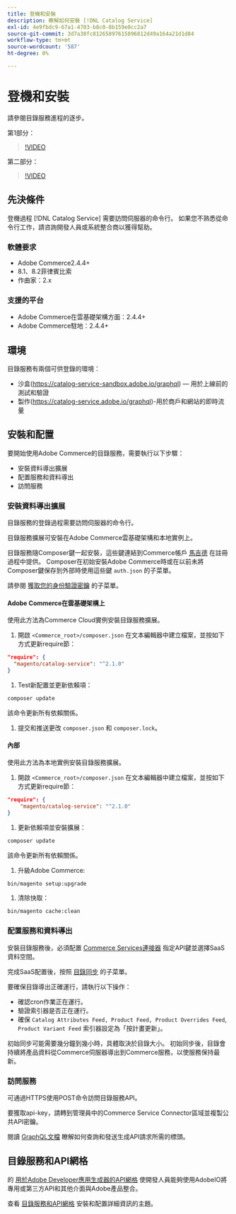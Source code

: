 ```yaml
---
title: 登機和安裝
description: 瞭解如何安裝 [!DNL Catalog Service]
exl-id: 4e9fbdc9-67a1-4703-b8c0-8b159e0cc2a7
source-git-commit: 3d7a38fc81265897615896812d49a164a21d1d84
workflow-type: tm+mt
source-wordcount: '587'
ht-degree: 0%

---
```


# 登機和安裝

請參閱目錄服務進程的逐步。

第1部分：

>[!VIDEO](https://video.tv.adobe.com/v/3415599)

第二部分：

>[!VIDEO](https://video.tv.adobe.com/v/3415600)

## 先決條件

登機過程 [!DNL Catalog Service] 需要訪問伺服器的命令行。 如果您不熟悉從命令行工作，請咨詢開發人員或系統整合商以獲得幫助。

### 軟體要求

- Adobe Commerce2.4.4+
- 8.1、8.2菲律賓比索
- 作曲家：2.x

### 支援的平台

- Adobe Commerce在雲基礎架構方面：2.4.4+
- Adobe Commerce駐地：2.4.4+

## 環境

目錄服務有兩個可供登錄的環境：

- 沙盒(https://catalog-service-sandbox.adobe.io/graphql) — 用於上線前的測試和驗證
- 製作(https://catalog-service.adobe.io/graphql)-用於商戶和網站的即時流量

## 安裝和配置

要開始使用Adobe Commerce的目錄服務，需要執行以下步驟：

- 安裝資料導出擴展
- 配置服務和資料導出
- 訪問服務

### 安裝資料導出擴展

目錄服務的登錄過程需要訪問伺服器的命令行。

目錄服務擴展可安裝在Adobe Commerce雲基礎架構和本地實例上。

目錄服務隨Composer鍵一起安裝，這些鍵連結到Commerce帳戶 [馬吉德](https://developer.adobe.com/commerce/marketplace/guides/sellers/profile-personal/#field-descriptions) 在註冊過程中提供。 Composer在初始安裝Adobe Commerce時或在以前未將Composer鍵保存到外部時使用這些鍵 `auth.json` 的子菜單。

請參閱 [獲取您的身份驗證密鑰](https://experienceleague.adobe.com/docs/commerce-operations/installation-guide/prerequisites/authentication-keys.html) 的子菜單。

#### Adobe Commerce在雲基礎架構上

使用此方法為Commerce Cloud實例安裝目錄服務擴展。

1. 開啟 `<Commerce_root>/composer.json` 在文本編輯器中建立檔案，並按如下方式更新require節：

```json
"require": {
  "magento/catalog-service": "^2.1.0"
}
```

1. Test新配置並更新依賴項：

```bash
composer update
```

該命令更新所有依賴關係。

1. 提交和推送更改 `composer.json` 和 `composer.lock`。

#### 內部

使用此方法為本地實例安裝目錄服務擴展。

1. 開啟 `<Commerce_root>/composer.json` 在文本編輯器中建立檔案，並按如下方式更新require節：

```json
"require": {
    "magento/catalog-service": "^2.1.0"
}
```

1. 更新依賴項並安裝擴展：

```bash
composer update
```

該命令更新所有依賴關係。

1. 升級Adobe Commerce:

```bash
bin/magento setup:upgrade
```

1. 清除快取：

```bash
bin/magento cache:clean
```

### 配置服務和資料導出

安裝目錄服務後，必須配置 [Commerce Services連接器](https://experienceleague.adobe.com/docs/commerce-merchant-services/user-guides/integration-services/saas.html#apikey) 指定API鍵並選擇SaaS資料空間。

完成SaaS配置後，按照 [目錄同步](https://experienceleague.adobe.com/docs/commerce-merchant-services/user-guides/data-services/catalog-sync.html) 的子菜單。

要確保目錄導出正確運行，請執行以下操作：

- 確認cron作業正在運行。
- 驗證索引器是否正在運行。
- 確保 `Catalog Attributes Feed, Product Feed, Product Overrides Feed`, `Product Variant Feed` 索引器設定為「按計畫更新」。

初始同步可能需要幾分鐘到幾小時，具體取決於目錄大小。 初始同步後，目錄會持續將產品資料從Commerce伺服器導出到Commerce服務，以使服務保持最新。

### 訪問服務

可通過HTTPS使用POST命令訪問目錄服務API。

要獲取api-key，請轉到管理員中的Commerce Service Connector區域並複製公共API密鑰。

閱讀 [GraphQL文檔](https://developer.adobe.com/commerce/webapi/graphql/) 瞭解如何查詢和發送生成API請求所需的標頭。

## 目錄服務和API網格

的 [用於Adobe Developer應用生成器的API網格](https://developer.adobe.com/graphql-mesh-gateway/gateway/overview/) 使開發人員能夠使用AdobeIO將專用或第三方API和其他介面與Adobe產品整合。

查看  [目錄服務和API網格](mesh.md) 安裝和配置詳細資訊的主題。
